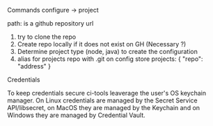 

Commands 
configure -> project

path: is a github repository url
  1) try to clone the repo
  2) Create repo locally if it does not exist on GH (Necessary ?)
  3) Determine project type (node, java) to create the configuration
  4) alias for projects repo with .git on config store
     projects: {
       "repo": "address"
     }

Credentials

To keep credentials secure ci-tools leaverage the user's OS keychain manager. On Linux 
credentials are managed by the Secret Service API/libsecret, on MacOS they are managed by the Keychain and on Windows they are managed by Credential Vault.
